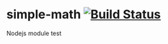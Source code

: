 # simple-math [![Build Status](https://travis-ci.org/hoanghuynh/simple-math.svg?branch=master)](https://travis-ci.org/hoanghuynh/simple-math)

Nodejs module test